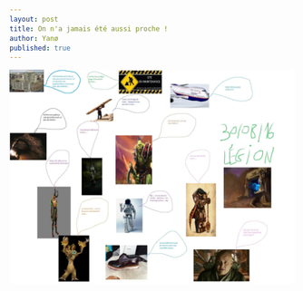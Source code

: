 ```yaml
---
layout: post
title: On n'a jamais été aussi proche !
author: Yanø
published: true
---
```


<a href="/assets/paint_legion.jpg">![Paint Légion](/assets/paint_legion.jpg)</a>
